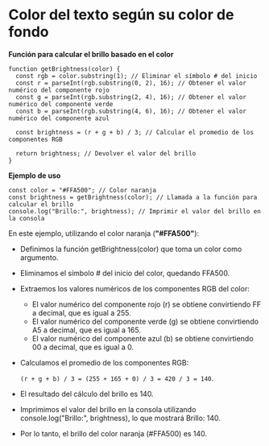 # Color del texto según su color de fondo


**Función para calcular el brillo basado en el color**
```
function getBrightness(color) {
  const rgb = color.substring(1); // Eliminar el símbolo # del inicio
  const r = parseInt(rgb.substring(0, 2), 16); // Obtener el valor numérico del componente rojo
  const g = parseInt(rgb.substring(2, 4), 16); // Obtener el valor numérico del componente verde
  const b = parseInt(rgb.substring(4, 6), 16); // Obtener el valor numérico del componente azul

  const brightness = (r + g + b) / 3; // Calcular el promedio de los componentes RGB

  return brightness; // Devolver el valor del brillo
}
```

**Ejemplo de uso**

```
const color = "#FFA500"; // Color naranja
const brightness = getBrightness(color); // Llamada a la función para calcular el brillo
console.log("Brillo:", brightness); // Imprimir el valor del brillo en la consola
```

En este ejemplo, utilizando el color naranja (**"#FFA500"**):

- Definimos la función getBrightness(color) que toma un color como argumento.
- Eliminamos el símbolo # del inicio del color, quedando FFA500.
- Extraemos los valores numéricos de los componentes RGB del color:

    - El valor numérico del componente rojo (r) se obtiene convirtiendo FF a decimal, que es igual a 255.
    - El valor numérico del componente verde (g) se obtiene convirtiendo A5 a decimal, que es igual a 165.
    - El valor numérico del componente azul (b) se obtiene convirtiendo 00 a decimal, que es igual a 0.


- Calculamos el promedio de los componentes RGB: 

    ```(r + g + b) / 3 = (255 + 165 + 0) / 3 = 420 / 3 = 140```.

- El resultado del cálculo del brillo es 140.
- Imprimimos el valor del brillo en la consola utilizando console.log("Brillo:", brightness), lo que mostrará Brillo: 140.
- Por lo tanto, el brillo del color naranja (#FFA500) es 140.